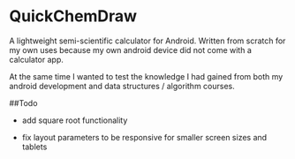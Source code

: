 # QuickChemDraw
A lightweight semi-scientific calculator for Android. Written from scratch for my own uses because my own android device did not come with a calculator app.

At the same time I wanted to test the knowledge I had gained from both my android development and data structures / algorithm courses.

##Todo

- add square root functionality

- fix layout parameters to be responsive for smaller screen sizes and tablets
